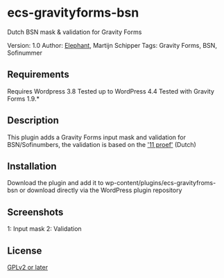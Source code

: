 # ecs-gravityforms-bsn
Dutch BSN mask &amp; validation for Gravity Forms

Version: 1.0
Author: [Elephant](http://elephantcs.nl/), Martijn Schipper
Tags: Gravity Forms, BSN, Sofinummer

## Requirements

Requires Wordpress 3.8
Tested up to WordPress 4.4
Tested with Gravity Forms 1.9.*

## Description

This plugin adds a Gravity Forms input mask and validation for BSN/Sofinumbers, the validation is based on the ['11 proef'](https://nl.wikipedia.org/wiki/Burgerservicenummer#11-proef) (Dutch)

## Installation

Download the plugin and add it to wp-content/plugins/ecs-gravityfroms-bsn or download directly via the WordPress plugin repository

## Screenshots

1: Input mask
2: Validation

## License

[GPLv2 or later](http://www.gnu.org/licenses/gpl-2.0.html)

